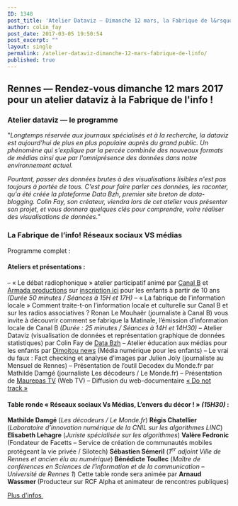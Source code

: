 ```yaml
---
ID: 1348
post_title: 'Atelier Dataviz — Dimanche 12 mars, la Fabrique de l&rsquo;info'
author: colin_fay
post_date: 2017-03-05 19:50:54
post_excerpt: ""
layout: single
permalink: /atelier-dataviz-dimanche-12-mars-fabrique-de-linfo/
published: true
---
```

<h2>Rennes — Rendez-vous dimanche 12 mars 2017 pour un atelier dataviz à la Fabrique de l'info ! <!--more--></h2>
<h3>Atelier dataviz — le programme</h3>
"<em>Longtemps réservée aux journaux spécialisés et à la recherche, la dataviz est aujourd'hui de plus en plus populaire auprès du grand public. Un phénomène qui s'explique par la percée combinée des nouveaux formats de médias ainsi que par l'omniprésence des données dans notre environnement actuel. </em>

<em>Pourtant, passer des données brutes à des visualisations lisibles n'est pas toujours à portée de tous. C'est pour faire parler ces données, les raconter, qu'a été créée la plateforme Data Bzh, premier site breton de data-blogging. Colin Fay, son créateur, viendra lors de cet atelier vous présenter son projet, et vous donnera quelques clés pour comprendre, voire réaliser des visualisations de données.</em>"
<h3 class="section-title blog-hero-title animated fadeInUp">La Fabrique de l’info! Réseaux sociaux VS médias</h3>
Programme complet :
<h4><strong>Ateliers et présentations :</strong></h4>
– « Le débat radiophonique » atelier participatif animé par <a href="http://www.canalb.fr/">Canal B</a> et <a href="http://www.armada-productions.com/">Armada productions</a> sur <a href="https://docs.google.com/spreadsheets/d/1GCRjBwe2GgLGCz6yrypXDolZJuokaycwW3ptjt2JRjE/edit?usp=sharing">inscription ici</a> pour les enfants à partir de 10 ans <em>(Durée 50 minutes / Séances à 15H et 17H)</em>
– « La fabrique de l’information locale » Comment traite-t-on l’information locale et culturelle sur Canal B et sur les radios associatives ? Ronan Le Mouhaër (journaliste à Canal B) vous invite à découvrir comment se fabrique la Matinale, l’émission d’information locale de Canal B <em>(Durée : 25 minutes / Séances à 14H et 14H30)</em>
– Atelier Dataviz (visualisation de données et représentation graphique de données statistiques) par Colin Fay de <a href="http://data-bzh.fr/">Data Bzh</a>
– Atelier éducation aux médias pour les enfants par <a href="https://dimoitou.ouest-france.fr/">Dimoitou news</a> (Média numérique pour les enfants)
– Le vrai du faux : Fact checking et analyse d’images par Julien Joly (journaliste au Mensuel de Rennes)
– Présentation de l’outil Decodex du Monde.fr par Mathilde Damgé (journaliste Les décodeurs / Le Monde.fr)
– Présentation de <a href="https://www.youtube.com/channel/UCwh9RwlxR4cyx7C22oZczeA">Maurepas TV</a> (Web TV)
– Diffusion du web-documentaire <a href="https://donottrack-doc.com/fr/">« Do not track »</a>
<h4><strong>Table ronde « Réseaux sociaux Vs Médias, L’envers du décor ! » </strong><em>(15H30)</em><strong> :</strong></h4>
<strong>Mathilde Damgé</strong> (<em>Les décodeurs / Le Monde.fr</em>)
<strong>Régis Chatellier</strong> (<em>Laboratoire d’innovation numérique de la CNIL sur les algorithmes LINC</em>)
<strong>Elisabeth Lehagre</strong> (<em>Juriste spécialisée sur les algorithmes</em>)
<strong>Valère Fedronic</strong> (Fondateur de Facetts – Service de création de communautés mobiles protégeant la vie privée / Silotech)
<strong>Sébastien Sémeril</strong> (<em>1<sup>er</sup> adjoint Ville de Rennes et ancien élu au numérique</em>)
<strong>Bénédicte Toullec</strong> (<em>Maître de conférences en Sciences de l’information et de la communication – Université de Rennes 1</em>)
Cette table ronde sera animée par <strong>Arnaud Wassmer </strong>(Producteur sur RCF Alpha et animateur de rencontres publiques)

<a href="http://www.asso-bug.org/2017/02/10/fabrique-de-linfo-reseaux-sociaux-vs-medias/">Plus d'infos </a>
